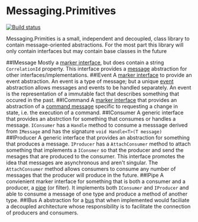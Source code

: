 Messaging.Primitives
====================
[![Build status](https://ci.appveyor.com/api/projects/status/ewdko4tv63tudbcf?svg=true)](https://ci.appveyor.com/project/peteraritchie/messaging-primitives)

Messaging.Primities is a small, independent and decoupled, class library to contain message-oriented abstractions. For the most part this library will only contain interfaces but may contain base classes in the future

##IMessage
Mostly a [marker interface](https://en.wikipedia.org/wiki/Marker_interface_pattern), but does contain a string `CorrelationId` property.  This interface provides a [message](http://www.enterpriseintegrationpatterns.com/patterns/messaging/Message.html) abstraction for other interfaces/implementations.
##IEvent
A [marker interface](https://en.wikipedia.org/wiki/Marker_interface_pattern) to provide an event abstraction.  An event is a type of message; but a unique [event](http://www.enterpriseintegrationpatterns.com/patterns/messaging/EventMessage.html) abstraction allows messages and events to be handled separately.  An event is the representation of a immutable fact that describes something that occured in the past.
##ICommand
A [marker interface](https://en.wikipedia.org/wiki/Marker_interface_pattern) that provides an abstraction of a [command message](http://www.enterpriseintegrationpatterns.com/patterns/messaging/CommandMessage.html) specific to requesting a change in state, i.e. the execution of a command.
##IConsumer
A generic interface that provides an abstrction for something that consumes or handles a message.   `IConsumer` has a `Handle` method to consume a messsage derived from `IMessage` and has the signature `void Handle<T>(T message)`
##IProducer
A generic interface that provides an abstraction for something that produces a message.  `IProducer` has a `AttachConsumer` method to attach something that implements a `IConsmer` so that the producer and send the mesages that are produced to the consumer.  This interface promotes the idea that messages are asynchronous and aren't singular.  The `AttachConsumer` method allows consumers to consume any number of messages that the producer will produce in the future.
##IPipe
A convienient marker interface for something that is both a consumer and a producer, a [pipe](http://www.enterpriseintegrationpatterns.com/patterns/messaging/PipesAndFilters.html) (or filter).  It implements both `IConsumer` and `IProducer` and able to consume a message of one type and produce a method of another type.
##IBus
A abstraction for a [bus](http://www.enterpriseintegrationpatterns.com/patterns/messaging/MessageBus.html) that when implemented would faciliate a decoupled architecture whose responsibility is to facilitate the connection of producers and consumers.
